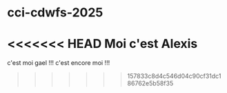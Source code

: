 # cci-cdwfs-2025

<<<<<<< HEAD
Moi c'est Alexis
=======
c'est moi gael !!!
c'est encore moi !!!
>>>>>>> 157833c8d4c546d04c90cf31dc186762e5b58f35
